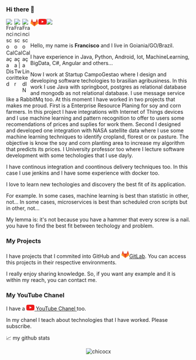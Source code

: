 ### Hi there 👋


<a href="https://discord.gg/U6zpBxjE">
  <img align="left" alt="Francisco Calaça Discord" width="22px" src="https://raw.githubusercontent.com/peterthehan/peterthehan/master/assets/discord.svg" />
</a>
<a href="https://twitter.com/chicocx">
  <img align="left" alt="Francisco Calaça | Twitter" width="22px" src="https://raw.githubusercontent.com/peterthehan/peterthehan/master/assets/twitter.svg" />
</a>
<a href="https://www.linkedin.com/in/franciscocalaca/">
  <img align="left" alt="Francisco Calaça LinkedIN" width="22px" src="https://raw.githubusercontent.com/peterthehan/peterthehan/master/assets/linkedin.svg" />
</a>
<a href="https://gitlab.com/chicocx/">
  <img align="left" alt="Francisco Calaça GitLab" width="22px" src="images/logo/gitlab.png" />
</a>
<a href="http://youtube.com/proffranciscocalaca">
  <img align="left" alt="Francisco Calaça Youtube" width="22px" src="images/logo/youtube.png" />
</a>




![](https://visitor-badge.glitch.me/badge?page_id=chicocx)

<br />

Hello, my name is **Francisco** and I live in Goiania/GO/Brazil.

I have experience in Java, Python, Android, Iot, MachineLearning, BigData, C#, Angular and others...

Now I work at Startup CampoGestao where I design and developing software techologies to brasilian agribusiness. In this work I use Java with springboot, postgres as relational database and mongodb as not relational database. I use message service like a RabbitMq too.
At this moment I have worked in two projects that makes me proud. First is a Enterprise Resource Planing for soy and corn farmers. In this project I have integrations with Internet of Things devices and I use machine learning and pattern recognition to offer to users some recomendations of prices and suplies for work them.
Second I designed and developed one integration with NASA satellite data where I use some machine learning techniques to identify cropland, florest or ox pasture. The objective is know the soy and corn planting area to increase my algorithm that predicts its prices. 
I University professor too where I lecture software development with some techologies that I use dayly.

I have continous integration and coontinous delivery techniques too. In this case I use jenkins and I have some experience with docker too.

I love to learn new techologies and discovery the best fit of its application.

For example. In some cases, machine learning is best than statistic in other, not...
In some cases, microservices is best than scheduled cron scripts but in other, not...

My lemma is: it's not because you have a hammer that every screw is a nail. you have to find the best fit between techology and problem.

### My Projects

I have projects that I commited into GitHub and <a href="https://gitlab.com/chicocx/"><img alt="Francisco Calaça GitLab" width="22px" src="images/logo/gitlab.png" />GitLab</a>. You can access this projects in their respective environments.

I really enjoy sharing knowledge. So, if you want any example and it is within my reach, you can contact me.

### My YouTube Chanel

I have a <a href="http://youtube.com/proffranciscocalaca"> <img alt="Francisco Calaça Youtube" width="22px" src="images/logo/youtube.png" /> YouTube Chanel </a> too.

In my chanel I teach about technologies that I have worked. Please subscribe.


📈 my github stats

<p align="center"> <img src="https://github-readme-stats.vercel.app/api?username=chicocx&show_icons=true&theme=gotham" alt="chicocx" />